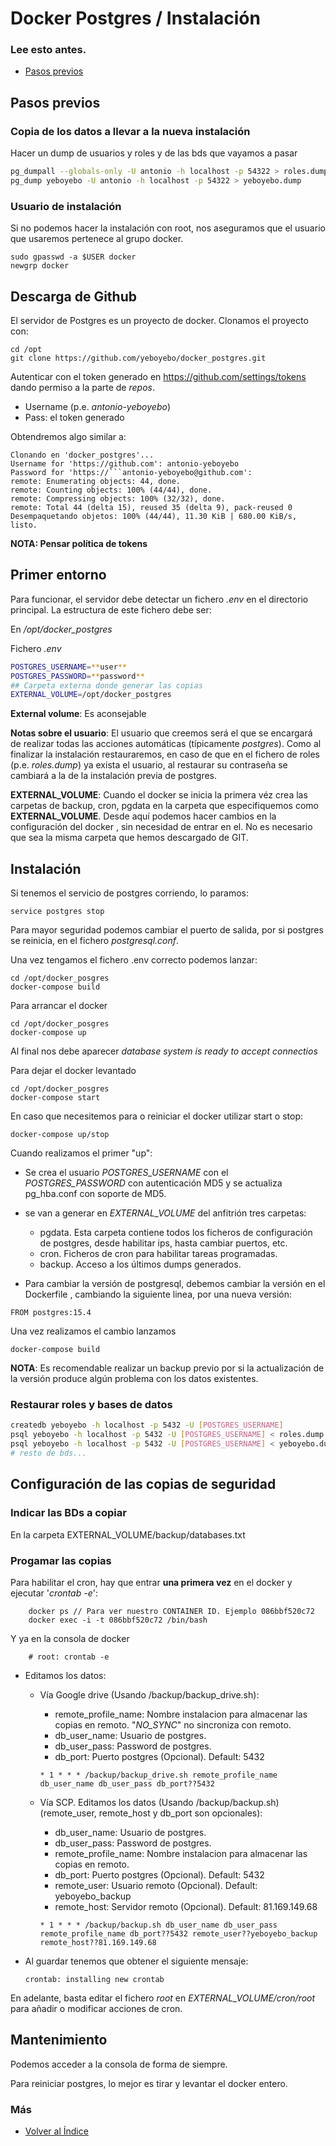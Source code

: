 # Docker Postgres / Instalación

### Lee esto antes.

- [Pasos previos](./migracion_docker_postgres.md)

## Pasos previos
### Copia de los datos a llevar a la nueva instalación
Hacer un dump de usuarios y roles y de las bds que vayamos a pasar
```sh
pg_dumpall --globals-only -U antonio -h localhost -p 54322 > roles.dump
pg_dump yeboyebo -U antonio -h localhost -p 54322 > yeboyebo.dump
```

### Usuario de instalación
Si no podemos hacer la instalación con root, nos aseguramos que el usuario que usaremos pertenece al grupo docker.

```
sudo gpasswd -a $USER docker
newgrp docker
```
## Descarga de Github

El servidor de Postgres es un proyecto de docker. Clonamos el proyecto con:

```console
cd /opt
git clone https://github.com/yeboyebo/docker_postgres.git
```
Autenticar con el token generado en https://github.com/settings/tokens 
dando permiso a la parte de _repos_.
+ Username (p.e. _antonio-yeboyebo_)
+ Pass: el token generado

Obtendremos algo similar a:
```console
Clonando en 'docker_postgres'...
Username for 'https://github.com': antonio-yeboyebo
Password for 'https://```antonio-yeboyebo@github.com': 
remote: Enumerating objects: 44, done.
remote: Counting objects: 100% (44/44), done.
remote: Compressing objects: 100% (32/32), done.
remote: Total 44 (delta 15), reused 35 (delta 9), pack-reused 0
Desempaquetando objetos: 100% (44/44), 11.30 KiB | 680.00 KiB/s, listo.
```

__NOTA: Pensar política de tokens__

## Primer entorno

Para funcionar, el servidor debe detectar un fichero _.env_ en el directorio principal. La estructura de este fichero debe ser:

En _/opt/docker_postgres_

Fichero _.env_

```sh 
POSTGRES_USERNAME=**user**
POSTGRES_PASSWORD=**password**
## Carpeta externa donde generar las copias
EXTERNAL_VOLUME=/opt/docker_postgres
```
__External volume__: Es aconsejable

__Notas sobre el usuario__: El usuario que creemos será el que se encargará de realizar todas las acciones automáticas (típicamente _postgres_). Como al finalizar la instalación restauraremos, en caso de que en el fichero de roles (p.e. _roles.dump_) ya exista el usuario, al restaurar su contraseña se cambiará a la de la instalación previa de postgres.

__EXTERNAL_VOLUME__: Cuando el docker se inicia la primera véz crea las carpetas de backup, cron, pgdata en la carpeta que especifiquemos como __EXTERNAL_VOLUME__. Desde aquí podemos hacer cambios en la configuración del docker , sin necesidad de entrar en el. No es necesario que sea la misma carpeta que hemos descargado de GIT.

## Instalación
Si tenemos el servicio de postgres corriendo, lo paramos:
```console
service postgres stop
```
Para mayor seguridad podemos cambiar el puerto de salida, por si postgres se reinicia, en el fichero _postgresql.conf_.

Una vez tengamos el fichero .env correcto podemos lanzar:

```console
cd /opt/docker_posgres
docker-compose build
```
Para arrancar el docker
```console
cd /opt/docker_posgres
docker-compose up
```
Al final nos debe aparecer _database system is ready to accept connectios_

Para dejar el docker levantado
```console
cd /opt/docker_posgres
docker-compose start
```

En caso que necesitemos para o reiniciar el docker utilizar start o stop:

```console
docker-compose up/stop
```

Cuando realizamos el primer "up":
* Se crea el usuario *POSTGRES_USERNAME* con el *POSTGRES_PASSWORD* con autenticación MD5 y se actualiza pg_hba.conf con soporte de MD5. 
* se van a generar en *EXTERNAL_VOLUME* del anfitrión tres carpetas:
    * pgdata. Esta carpeta contiene todos los ficheros de configuración de postgres, desde habilitar ips, hasta cambiar puertos, etc.
    * cron. Ficheros de cron para habilitar tareas programadas. 
    * backup. Acceso a los últimos dumps generados.

* Para cambiar la versión de postgresql, debemos cambiar la versión en el Dockerfile , cambiando la siguiente linea, por una nueva versión:
```
FROM postgres:15.4
```
Una vez realizamos el cambio lanzamos 
```console
docker-compose build
```

__NOTA__: Es recomendable realizar un backup previo por si la actualización de la versión produce algún problema con los datos existentes.

### Restaurar roles y bases de datos
```sh
createdb yeboyebo -h localhost -p 5432 -U [POSTGRES_USERNAME]
psql yeboyebo -h localhost -p 5432 -U [POSTGRES_USERNAME] < roles.dump
psql yeboyebo -h localhost -p 5432 -U [POSTGRES_USERNAME] < yeboyebo.dump
# resto de bds...
```

## Configuración de las copias de seguridad

### Indicar las BDs a copiar
En la carpeta EXTERNAL_VOLUME/backup/databases.txt

### Progamar las copias
Para habilitar el cron, hay que entrar __una primera vez__ en el docker y ejecutar '*crontab -e*':
```console
    docker ps // Para ver nuestro CONTAINER ID. Ejemplo 086bbf520c72
    docker exec -i -t 086bbf520c72 /bin/bash
```    
Y ya en la consola de docker
```console
    # root: crontab -e 
```
* Editamos los datos:
    * Vía Google drive (Usando /backup/backup_drive.sh):
        * remote_profile_name: Nombre instalacion para almacenar las copias en remoto. "_NO_SYNC_" no sincroniza con remoto.
        * db_user_name: Usuario de postgres.
        * db_user_pass: Password de postgres.
        * db_port: Puerto postgres (Opcional). Default: 5432
        ```
        * 1 * * * /backup/backup_drive.sh remote_profile_name db_user_name db_user_pass db_port??5432
        ```

    * Vía SCP. Editamos los datos (Usando /backup/backup.sh)  (remote_user, remote_host y db_port son opcionales):
        * db_user_name: Usuario de postgres.
        * db_user_pass: Password de postgres.
        * remote_profile_name: Nombre instalacion para almacenar las copias en remoto.
        * db_port: Puerto postgres (Opcional). Default: 5432
        * remote_user: Usuario remoto (Opcional). Default: yeboyebo_backup
        * remote_host: Servidor remoto (Opcional). Default: 81.169.149.68
        ```
        * 1 * * * /backup/backup.sh db_user_name db_user_pass remote_profile_name db_port??5432 remote_user??yeboyebo_backup remote_host??81.169.149.68
        ```
* Al guardar tenemos que obtener el siguiente mensaje: 
    ```console
    crontab: installing new crontab
    ```
En adelante, basta editar el fichero _root_ en _EXTERNAL_VOLUME/cron/root_ para añadir o modificar acciones de cron.

## Mantenimiento
Podemos acceder a la consola de forma de siempre.

Para reiniciar postgres, lo mejor es tirar y levantar el docker entero.


### Más

- [Volver al Índice](./index.md)
